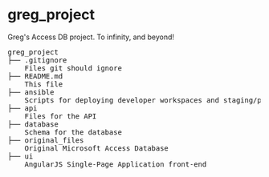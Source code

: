 greg_project
============

Greg's Access DB project. To infinity, and beyond!

<pre>
greg_project
├── .gitignore
    Files git should ignore
├── README.md
    This file
├── ansible
    Scripts for deploying developer workspaces and staging/production servers
├── api
    Files for the API
├── database
    Schema for the database
├── original_files
    Original Microsoft Access Database
├── ui
    AngularJS Single-Page Application front-end
</pre>
